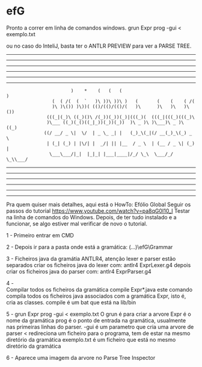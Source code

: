 # efG
Pronto a correr em linha de comandos windows.
grun Expr prog -gui < exemplo.txt

ou no caso do InteliJ, basta ter o ANTLR PREVIEW para ver a PARSE TREE.

********************************                        ********************************
**************************                                    **************************
********************                                                ********************  
**************                                                            **************
********                                                                        ********
**                                                                                    **
                            )    *    (   (   (                           )   
                     (  ( /(  (  `   )\ ))\ ))\ )   (       (    (    ( /(   
                     )\ )\()) )\))( (()/(()/(()/(   )\      )\   )\   )\())  
                   (((_|(_)\ ((_)()\ /(_))(_))(_)|(((_)(  (((_|(((_)(((_)\   
                   )\___ ((_)(_()((_|_))(_))(_))  )\ _ )\ )\___)\ _ )\ ((_)  
                  ((/ __/ _ \|  \/  | _ \_ _| |   (_)_\(_|(/ __(_)_\(_) _ \  
                   | (_| (_) | |\/| |  _/| || |__  / _ \  | (__ / _ \| (_) | 
                    \___\___/|_|  |_|_| |___|____|/_/ \_\  \___/_/ \_\\___/                                                    
**                                                                                    **
********                                                                        ********
**************                                                            **************
********************                                                ********************  
**************************                                    **************************
********************************                        ********************************

                                                                            

Pra quem quiser mais detalhes, aqui está o HowTo:
Efólio Global
Seguir os passos do tutorial https://www.youtube.com/watch?v=pa8qG0I10_I
Testar na linha de comandos do Windows.
Depois, de ter tudo instalado e a funcionar, se algo estiver mal verificar de novo o tutorial.

1 - 
Primeiro entrar em CMD

2 - 
Depois ir para a pasta onde está a gramática: (...)\efG\Grammar

3 - 
Ficheiros java da gramátia ANTLR4, atenção lexer e parser estão separados
criar os ficheiros java do lexer com: 
antlr4 ExprLexer.g4 
depois criar os ficheiros java do parser com:
antlr4 ExprParser.g4

4 -  
Compilar todos os ficheiros da gramática
compile Expr*.java
este comando compila todos os ficheiros java associados com a gramática Expr, isto é, cria as classes.
compile é um bat que está na lib/bin

5 - 
grun Expr prog -gui < exemplo.txt
O grun é para criar a arvore
Expr é o nome da gramática
prog é o ponto de entrada na gramática, usualmente nas primeiras linhas do parser.
-gui é um parametro que cria uma arvore de parser
< redireciona um ficheiro para o programa, tem de estar na mesmo diretório da gramática
exemplo.txt é um ficheiro que está no mesmo diretório da gramática

6 -
Aparece uma imagem da arvore no Parse Tree Inspector
